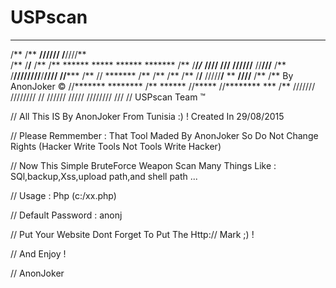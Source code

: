 # USPscan
 **     **  ******** *******                                    
/**    /** **////// /**////**                                   
/**    /**/**       /**   /**  ******  *****   ******   ******* 
/**    /**/*********/*******  **////  **///** //////** //**///**
/**    /**////////**/**////  //***** /**  //   *******  /**  /**
/**    /**       /**/**       /////**/**   ** **////**  /**  /** By AnonJoker ©
//*******  ******** /**       ****** //***** //******** ***  /**
 ///////  ////////  //       //////   /////   //////// ///   // 
                      USPscan Team ™

// All This IS By AnonJoker From Tunisia :) ! Created In 29/08/2015

// Please Remmember : That Tool Maded By AnonJoker So Do Not Change Rights (Hacker Write Tools Not Tools Write Hacker) 

// Now This Simple BruteForce Weapon Scan Many Things Like : SQl,backup,Xss,upload path,and shell path ...

// Usage : Php (c:/xx.php)

// Default Password : anonj

// Put Your Website Dont Forget To Put The Http:// Mark ;) !

// And Enjoy !

// AnonJoker
